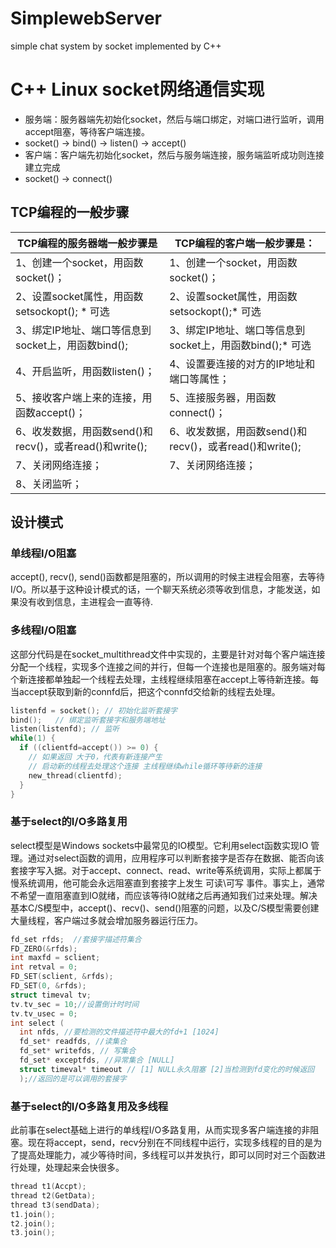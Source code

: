 # SimplewebServer
simple chat system by socket implemented by C++
# C++ Linux socket网络通信实现

* 服务端：服务器端先初始化socket，然后与端口绑定，对端口进行监听，调用accept阻塞，等待客户端连接。
* socket() -> bind() -> listen() -> accept()
* 客户端：客户端先初始化socket，然后与服务端连接，服务端监听成功则连接建立完成
* socket() -> connect()

## TCP编程的一般步骤

| **TCP编程的服务器端一般步骤是**                         | TCP编程的客户端一般步骤是：                              |
| ------------------------------------------------------- | -------------------------------------------------------- |
| 1、创建一个socket，用函数socket()；                     | 1、创建一个socket，用函数socket()；                      |
| 2、设置socket属性，用函数setsockopt(); * 可选           | 2、设置socket属性，用函数setsockopt();* 可选             |
| 3、绑定IP地址、端口等信息到socket上，用函数bind();      | 3、绑定IP地址、端口等信息到socket上，用函数bind();* 可选 |
| 4、开启监听，用函数listen()；                           | 4、设置要连接的对方的IP地址和端口等属性；                |
| 5、接收客户端上来的连接，用函数accept()；               | 5、连接服务器，用函数connect()；                         |
| 6、收发数据，用函数send()和recv()，或者read()和write(); | 6、收发数据，用函数send()和recv()，或者read()和write();  |
| 7、关闭网络连接；                                       | 7、关闭网络连接；                                        |
| 8、关闭监听；                                           |                                                          |

## 设计模式

### 单线程I/O阻塞

accept(), recv(), send()函数都是阻塞的，所以调用的时候主进程会阻塞，去等待I/O。所以基于这种设计模式的话，一个聊天系统必须等收到信息，才能发送，如果没有收到信息，主进程会一直等待.

### 多线程I/O阻塞

这部分代码是在socket_multithread文件中实现的，主要是针对对每个客户端连接分配一个线程，实现多个连接之间的并行，但每一个连接也是阻塞的。服务端对每个新连接都单独起一个线程去处理，主线程继续阻塞在accept上等待新连接。每当accept获取到新的connfd后，把这个connfd交给新的线程去处理。

```cpp
listenfd = socket(); // 初始化监听套接字
bind();   // 绑定监听套接字和服务端地址
listen(listenfd); // 监听
while(1) {
  if ((clientfd=accept()) >= 0) {
    // 如果返回 大于0，代表有新连接产生
    // 启动新的线程去处理这个连接 主线程继续while循环等待新的连接
    new_thread(clientfd);
  }
}
```



### 基于select的I/O多路复用

select模型是Windows sockets中最常见的IO模型。它利用select函数实现IO 管理。通过对select函数的调用，应用程序可以判断套接字是否存在数据、能否向该套接字写入据。对于accept、connect、read、write等系统调用，实际上都属于慢系统调用，他可能会永远阻塞直到套接字上发生 可读\可写 事件。事实上，通常不希望一直阻塞直到IO就绪，而应该等待IO就绪之后再通知我们过来处理。解决基本C/S模型中，accept()、recv()、send()阻塞的问题，以及C/S模型需要创建大量线程，客户端过多就会增加服务器运行压力。

```cpp
fd_set rfds;  //套接字描述符集合 
FD_ZERO(&rfds);
int maxfd = sclient;
int retval = 0;
FD_SET(sclient, &rfds);
FD_SET(0, &rfds);
struct timeval tv;
tv.tv_sec = 10;//设置倒计时时间
tv.tv_usec = 0;
int select (
  int nfds, //要检测的文件描述符中最大的fd+1 [1024]
  fd_set* readfds, //读集合
  fd_set* writefds, // 写集合
  fd_set* exceptfds, //异常集合 [NULL]
  struct timeval* timeout // [1] NULL永久阻塞 [2]当检测到fd变化的时候返回
  );//返回的是可以调用的套接字
```

### 基于select的I/O多路复用及多线程

此前事在select基础上进行的单线程I/O多路复用，从而实现多客户端连接的非阻塞。现在将accept，send，recv分别在不同线程中运行，实现多线程的目的是为了提高处理能力，减少等待时间，多线程可以并发执行，即可以同时对三个函数进行处理，处理起来会快很多。

```cpp
thread t1(Accpt);
thread t2(GetData);
thread t3(sendData);
t1.join();
t2.join();
t3.join();
```

